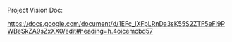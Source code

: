 Project Vision Doc:

https://docs.google.com/document/d/1EFc_IXFpLRnDa3sK55S2ZTF5eFl9PWBeSkZA9sZxXX0/edit#heading=h.4oicemcbd57
